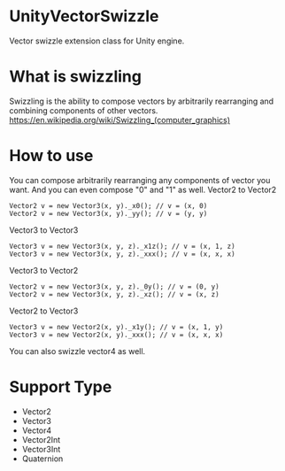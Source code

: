 # UnityVectorSwizzle
Vector swizzle extension class for Unity engine.
# What is swizzling
Swizzling is the ability to compose vectors by arbitrarily rearranging and combining components of other vectors.
https://en.wikipedia.org/wiki/Swizzling_(computer_graphics)
# How to use
You can compose arbitrarily rearranging any components of vector you want. And you can even compose "0" and "1" as well.
Vector2 to Vector2
```
Vector2 v = new Vector3(x, y)._x0(); // v = (x, 0)
Vector2 v = new Vector3(x, y)._yy(); // v = (y, y)
```
Vector3 to Vector3
```
Vector3 v = new Vector3(x, y, z)._x1z(); // v = (x, 1, z)
Vector3 v = new Vector3(x, y, z)._xxx(); // v = (x, x, x)
```
Vector3 to Vector2
```
Vector2 v = new Vector3(x, y, z)._0y(); // v = (0, y)
Vector2 v = new Vector3(x, y, z)._xz(); // v = (x, z)
```
Vector2 to Vector3
```
Vector3 v = new Vector2(x, y)._x1y(); // v = (x, 1, y)
Vector3 v = new Vector2(x, y)._xxx(); // v = (x, x, x)
```
You can also swizzle vector4 as well.
# Support Type
- Vector2
- Vector3
- Vector4
- Vector2Int
- Vector3Int
- Quaternion
